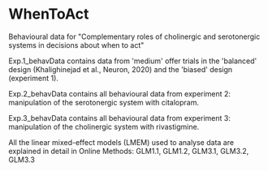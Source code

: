 # WhenToAct
Behavioural data for "Complementary roles of cholinergic and serotonergic systems in decisions about when to act"

Exp.1_behavData contains data from 'medium' offer trials in the 'balanced' design (Khalighinejad et al., Neuron, 2020) and the 'biased' design (experiment 1).

Exp.2_behavData contains all behavioural data from experiment 2: manipulation of the serotonergic system with citalopram.

Exp.3_behavData contains all behavioural data from experiment 3: manipulation of the cholinergic system with rivastigmine.

All the linear mixed-effect models (LMEM) used to analyse data are explained in detail in Online Methods: GLM1.1, GLM1.2, GLM3.1, GLM3.2, GLM3.3 
